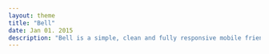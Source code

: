 ```yaml
---
layout: theme
title: "Bell"
date: Jan 01. 2015
description: "Bell is a simple, clean and fully responsive mobile friendly landing page. It allows full video or image background header and comes in 3 different color sets."
---
```

